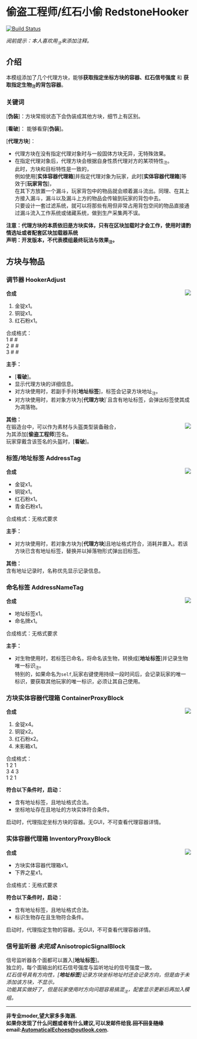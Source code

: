 # 偷盗工程师/红石小偷 RedstoneHooker 
[![Build Status](https://img.shields.io/badge/MinecraftForge-1.20.x-brightgreen)](https://github.com/MinecraftForge/MinecraftForge?branch=1.20.x)

_阅前提示：本人喜欢用<sub title="如果影响你观看就先给你道个歉啦！>-<" >`注`</sub>来添加注释。_
## 介绍

本模组添加了几个代理方块，能够**获取指定坐标方块的容器、红石信号强度** 和 **获取指定生物<sub title="可指定的生物类型有限，有约束条件" >`注`</sub>的背包容器**。  
  
### 关键词
  
[**伪装**]：方块常规状态下会伪装成其他方块，细节上有区别。   

[**看破**]： 能够看穿[**伪装**]。

[**代理方块**]： 
- 代理方块在没有指定代理对象时与一般固体方块无异，无特殊效果。  
- 在指定代理对象后，代理方块会根据自身性质代理对方的某项特性<sub title="属性、能力等" >`注`</sub>。  
此时，方块和目标特性是一致的，  
例如使用[**实体容器代理箱**]并指定代理对象为玩家，此时[**实体容器代理箱**]等效于[**玩家背包**]，  
在其下方放置一个漏斗，玩家背包中的物品就会顺着漏斗流出。同理、在其上方接入漏斗，漏斗以及漏斗上方的物品会传输到玩家的背包中去。  
只要设计一套过滤系统，就可以将那些有用但非常占用背包空间的物品直接通过漏斗流入工作系统或储藏系统，做到生产采集两不误。

**注意：代理方块的本质依旧是方块实体，只有在区块加载时才会工作，使用时请酌情选址或者配套区块加载器系统**  
**声明：开发版本，不代表模组最终玩法与效果<sub title="本说明书也是，排版巨丑！&#10;多提提建议好让我改" >`注`</sub>。**  

## 方块与物品
### 调节器 HookerAdjust 
**合成**  <image align="right" src="recipe/adjust.png"/>  
1. 金锭x1。  
2. 铜锭x1。  
3. 红石粉x1。  
  
合成格式：   
1   #   #  
2   #   #  
3   #   #  

  
**主手：**  
- [**看破**]。  
- 显示代理方块的详细信息。  
- 对方块使用时，若副手手持[**地址标签**]，标签会记录方块地址<sub title="也就是坐标" >`注`</sub>。  
- 对方块使用时，若对象方块为[**代理方块**]`且含有地址标签，会弹出标签使其成为凋落物。  

**其他：**  
在锻造台中，可以作为素材与头盔类型装备融合，<image align="right" src="recipe/adjust_hemlet.png"/>    
为其添加[**偷盗工程师**]签名。  
玩家穿戴含该签名的头盔时，[**看破**]。  

### 标签/地址标签 AddressTag 
**合成**  <image align="right" src="recipe/tag.png"/>  
- 金锭x1。  
- 铜锭x1。  
- 红石粉x1。  
- 青金石粉x1。  
  
合成格式：无格式要求

  
**主手：**  
- 对方块使用时，若对象方块为[**代理方块**]且地址格式符合，消耗并置入。若该方块已含有地址标签，替换并以掉落物形式弹出旧标签。 
  
**其他：**  
含有地址记录时，名称优先显示记录信息。  

### 命名标签 AddressNameTag 
**合成**  <image align="right" src="recipe/name_tag.png"/>  
- 地址标签x1。  
- 命名牌x1。  
  
合成格式：无格式要求
  
**主手：**  
- 对生物使用时，若标签已命名，将命名该生物，转换成[**地址标签**]并记录生物唯一标识<sub title="生物的UUID" >`注`</sub>。  
特别的，如果命名为`self`,玩家右键使用持续一段时间后，会记录玩家的唯一标识，要获取其他玩家的唯一标识，必须让其自己使用。

### 方块实体容器代理箱 ContainerProxyBlock 
**合成**  <image align="right" src="recipe/container.png"/>  
1. 金锭x4。  
2. 铜锭x2。  
3. 红石粉x2。  
4. 末影箱x1。  
  
合成格式：  
1    2    1  
3    4    3  
1    2    1  
  
**符合以下条件时，启动：**  
- 含有地址标签，且地址格式合法。  
- 坐标地址存在且地址的方块实体符合条件。  
  
启动时，代理指定坐标方块的容器。无GUI，不可查看代理容器详情。
  
### 实体容器代理箱 InventoryProxyBlock 
**合成**  <image align="right" src="recipe/inventory.png"/>  
- 方块实体容器代理箱x1。  
- 下界之星x1。  
  
合成格式：无格式要求  

**符合以下条件时，启动：**  
- 含有地址标签，且地址格式合法。  
- 标识生物存在且生物符合条件。  
  
启动时，代理指定生物的容器。无GUI，不可查看代理容器详情。  
  
### 信号监听器 *未完成* AnisotropicSignalBlock 
信号监听器各个面都可以置入[**地址标签**]。  
独立的，每个面输出的红石信号强度与监听地址的信号强度一致。  
*红石信号具有方向性，[**地址标签**]记录方块坐标地址时还会记录方向，但是由于未添加该方块，不显示。  
功能其实做好了，但是玩家使用时方向问题容易搞混<sub title="参照系不同。以自己为参照和以相邻方块为参照，方向是相反的。" >`注`</sub>，配套显示更新后再加入模组。*

--------------------------------------------------------
**非专业moder,望大家多多海涵.  
如果你发现了什么问题或者有什么建议,可以发邮件给我.~~回不回复随缘~~  
email:AutomaticalEchoes@outlook.com.**
